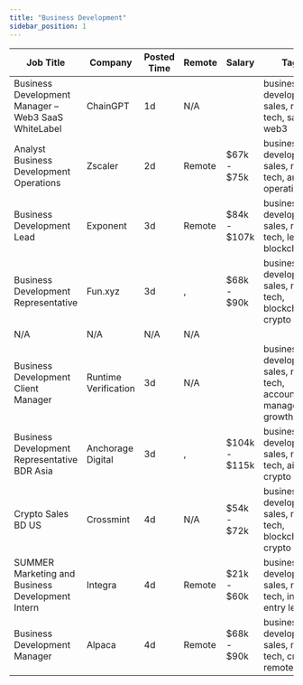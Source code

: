 ```yaml
---
title: "Business Development"
sidebar_position: 1
---
```


| Job Title | Company | Posted Time | Remote | Salary | Tags | Apply Link |
|-----------|---------|-------------|--------|--------|------|------------|
| Business Development Manager – Web3 SaaS WhiteLabel | ChainGPT | 1d | N/A |  | business development, sales, non tech, saas, web3 | [Apply](https://web3.career/business-development-manager-web3-saas-white-label-chaingpt/136080) |
| Analyst Business Development Operations | Zscaler | 2d | Remote | $67k - $75k | business development, sales, non tech, analyst, operations | [Apply](https://web3.career/analyst-business-development-operations-zscaler/135322) |
| Business Development Lead | Exponent | 3d | Remote | $84k - $107k | business development, sales, non tech, lead, blockchain | [Apply](https://web3.career/business-development-lead-exponent/134634) |
| Business Development Representative | Fun.xyz | 3d | , | $68k - $90k | business development, sales, non tech, blockchain, crypto | [Apply](https://web3.career/business-development-representative-fun-xyz/134497) |
| N/A | N/A | N/A | N/A |  |  | [Apply](https://web3.career/metana) |
| Business Development Client Manager | Runtime Verification | 3d | N/A |  | business development, sales, non tech, account manager, growth | [Apply](https://web3.career/business-development-client-manager-runtime-verification/134232) |
| Business Development Representative BDR Asia | Anchorage Digital | 3d | , | $104k - $115k | business development, sales, non tech, ai, crypto | [Apply](https://web3.career/business-development-representative-bdr-asia-anchorage/134199) |
| Crypto Sales BD US | Crossmint | 4d | N/A | $54k - $72k | business development, sales, non tech, blockchain, crypto | [Apply](https://web3.career/crypto-sales-bd-us-crossmint/133806) |
| SUMMER Marketing and Business Development Intern | Integra | 4d | Remote | $21k - $60k | business development, sales, non tech, intern, entry level | [Apply](https://web3.career/summer-marketing-and-business-development-intern-integra/95750) |
| Business Development Manager | Alpaca | 4d | Remote | $68k - $90k | business development, sales, non tech, crypto, remote | [Apply](https://web3.career/business-development-manager-alpaca/104042) |
